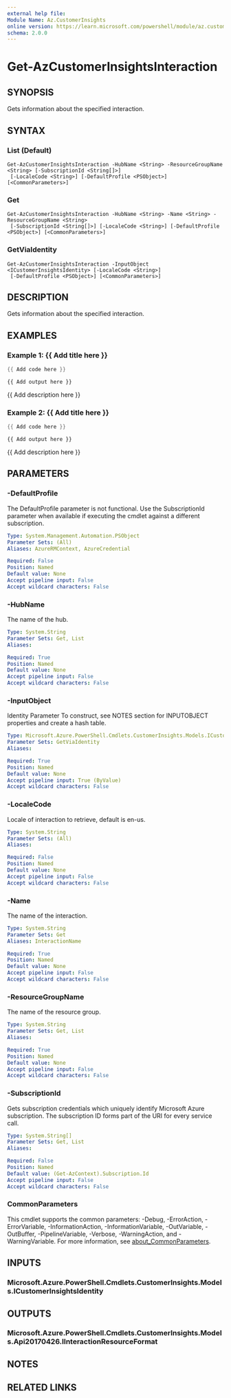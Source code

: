 ```yaml
---
external help file:
Module Name: Az.CustomerInsights
online version: https://learn.microsoft.com/powershell/module/az.customerinsights/get-azcustomerinsightsinteraction
schema: 2.0.0
---
```


# Get-AzCustomerInsightsInteraction

## SYNOPSIS
Gets information about the specified interaction.

## SYNTAX

### List (Default)
```
Get-AzCustomerInsightsInteraction -HubName <String> -ResourceGroupName <String> [-SubscriptionId <String[]>]
 [-LocaleCode <String>] [-DefaultProfile <PSObject>] [<CommonParameters>]
```

### Get
```
Get-AzCustomerInsightsInteraction -HubName <String> -Name <String> -ResourceGroupName <String>
 [-SubscriptionId <String[]>] [-LocaleCode <String>] [-DefaultProfile <PSObject>] [<CommonParameters>]
```

### GetViaIdentity
```
Get-AzCustomerInsightsInteraction -InputObject <ICustomerInsightsIdentity> [-LocaleCode <String>]
 [-DefaultProfile <PSObject>] [<CommonParameters>]
```

## DESCRIPTION
Gets information about the specified interaction.

## EXAMPLES

### Example 1: {{ Add title here }}
```powershell
{{ Add code here }}
```

```output
{{ Add output here }}
```

{{ Add description here }}

### Example 2: {{ Add title here }}
```powershell
{{ Add code here }}
```

```output
{{ Add output here }}
```

{{ Add description here }}

## PARAMETERS

### -DefaultProfile
The DefaultProfile parameter is not functional.
Use the SubscriptionId parameter when available if executing the cmdlet against a different subscription.

```yaml
Type: System.Management.Automation.PSObject
Parameter Sets: (All)
Aliases: AzureRMContext, AzureCredential

Required: False
Position: Named
Default value: None
Accept pipeline input: False
Accept wildcard characters: False
```

### -HubName
The name of the hub.

```yaml
Type: System.String
Parameter Sets: Get, List
Aliases:

Required: True
Position: Named
Default value: None
Accept pipeline input: False
Accept wildcard characters: False
```

### -InputObject
Identity Parameter
To construct, see NOTES section for INPUTOBJECT properties and create a hash table.

```yaml
Type: Microsoft.Azure.PowerShell.Cmdlets.CustomerInsights.Models.ICustomerInsightsIdentity
Parameter Sets: GetViaIdentity
Aliases:

Required: True
Position: Named
Default value: None
Accept pipeline input: True (ByValue)
Accept wildcard characters: False
```

### -LocaleCode
Locale of interaction to retrieve, default is en-us.

```yaml
Type: System.String
Parameter Sets: (All)
Aliases:

Required: False
Position: Named
Default value: None
Accept pipeline input: False
Accept wildcard characters: False
```

### -Name
The name of the interaction.

```yaml
Type: System.String
Parameter Sets: Get
Aliases: InteractionName

Required: True
Position: Named
Default value: None
Accept pipeline input: False
Accept wildcard characters: False
```

### -ResourceGroupName
The name of the resource group.

```yaml
Type: System.String
Parameter Sets: Get, List
Aliases:

Required: True
Position: Named
Default value: None
Accept pipeline input: False
Accept wildcard characters: False
```

### -SubscriptionId
Gets subscription credentials which uniquely identify Microsoft Azure subscription.
The subscription ID forms part of the URI for every service call.

```yaml
Type: System.String[]
Parameter Sets: Get, List
Aliases:

Required: False
Position: Named
Default value: (Get-AzContext).Subscription.Id
Accept pipeline input: False
Accept wildcard characters: False
```

### CommonParameters
This cmdlet supports the common parameters: -Debug, -ErrorAction, -ErrorVariable, -InformationAction, -InformationVariable, -OutVariable, -OutBuffer, -PipelineVariable, -Verbose, -WarningAction, and -WarningVariable. For more information, see [about_CommonParameters](http://go.microsoft.com/fwlink/?LinkID=113216).

## INPUTS

### Microsoft.Azure.PowerShell.Cmdlets.CustomerInsights.Models.ICustomerInsightsIdentity

## OUTPUTS

### Microsoft.Azure.PowerShell.Cmdlets.CustomerInsights.Models.Api20170426.IInteractionResourceFormat

## NOTES

## RELATED LINKS

